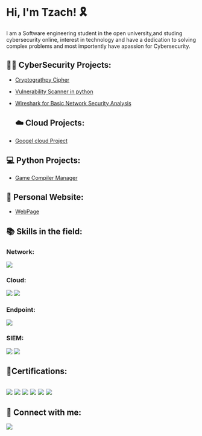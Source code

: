 <h1>Hi, I'm Tzach! 🎗 <br/><a a></h1>
I am a Software engineering student in the open university,and studing cybersecurity online, interest in technology and have a dedication to solving complex problems and most importently have apassion for Cybersecurity.
  
<h2>👨‍💻 CyberSecurity Projects:</h2>

  - [Cryptograthpy Cipher ](https://github.com/TzachTetro/Cryptography-Cipher.git)
  - [Vulnerability Scanner in python](https://github.com/TzachTetro/Vulnerability-Scanner.git)
  - [Wireshark for Basic Network Security Analysis](https://github.com/TzachTetro/WireShark-Project.git)
    

    <h2>☁️ Cloud Projects:</h2>
    
  - [Googel cloud Project](https://github.com/TzachTetro/Change-firewall-rules-using-Terraform-and-Cloud-Shell.git)



<h2>💻 Python Projects:</h2>

  - [Game Compiler Manager](https://github.com/TzachTetro/Game-Compiler-Manager.git)

<h2>📄 Personal Website:</h2>

 - [WebPage](https://bit.ly/Tzach-Web)
  
<h2>📚 Skills in the field:</h2>

### Network:
<div>
    <img src="https://img.shields.io/badge/-Wireshark-1679A7?&style=for-the-badge&logo=Wireshark&logoColor=white" />    
</div>

### Cloud:
<img src="https://img.shields.io/badge/-AWS-4D4D4D?&style=for-the-badge&logo=Amazon&logoColor=white"  /> <img src="https://img.shields.io/badge/- Microsoft Azure-00A4EF?&style=for-the-badge&logo=Microsoft&logoColor=white" />



### Endpoint:
<div>
    <img src="https://img.shields.io/badge/-Microsoft_Defender_for_Endpoint-00A4EF?&style=for-the-badge&logo=Microsoft&logoColor=white" />
</div>

### SIEM:
<div>
    <img src="https://img.shields.io/badge/-Microsoft_Sentinel-0078D4?&style=for-the-badge&logo=Microsoft&logoColor=white" />
    <img src="https://img.shields.io/badge/-Splunk-000000?&style=for-the-badge&logo=Splunk&logoColor=white" />
</div>


<h2>📄Certifications:<h2>
<div>
<img src="https://img.shields.io/badge/-SSCP-006400?&style=for-the-badge&logo=ISC2&logoColor=white" />
<img src="https://img.shields.io/badge/-AWS-4D4D4D?&style=for-the-badge&logo=Amazon&logoColor=white" />
<img src="https://img.shields.io/badge/-Cisco-00A4EF?&style=for-the-badge&logo=Cisco&logoColor=white" />
<img src="https://img.shields.io/badge/-Googel-000075?&style=for-the-badge&logoColor=white" />
<img src="https://img.shields.io/badge/-Qualys-EF3B2D?&style=for-the-badge&logoColor=white" />
<img src="https://img.shields.io/badge/-Coursera-000080?&style=for-the-badge&logo=Coursera&logoColor=white" />
</div>


<h2> 🤳 Connect with me:</h2>

<a href="https://www.linkedin.com/in/tzachtetro"><img src="https://img.shields.io/badge/-LinkedIn-0072b1?&style=for-the-badge&logo=linkedin&logoColor=white" /></a>

<!--

